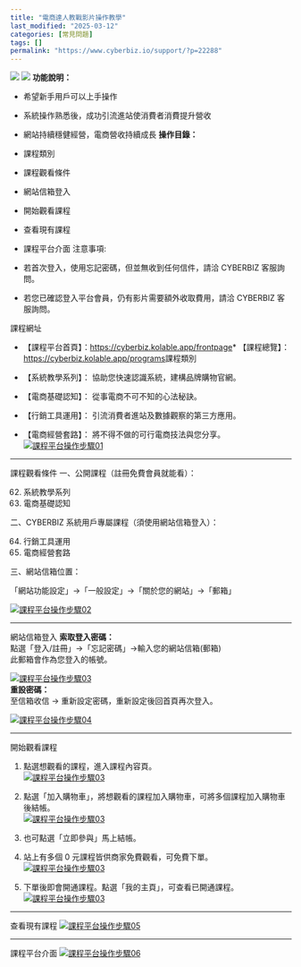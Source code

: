 ```yaml
---
title: "電商達人教戰影片操作教學"
last_modified: "2025-03-12"
categories: [常見問題]
tags: []
permalink: "https://www.cyberbiz.io/support/?p=22288"
---
```


![](https://www.cyberbiz.io/support/wp-content/uploads/2021/09/wp-主視覺bar-1024x321.png) ![](https://www.cyberbiz.io/support/wp-content/uploads/2021/08/全版本.png) **功能說明：**  

* 希望新手用戶可以上手操作
* 系統操作熟悉後，成功引流進站使消費者消費提升營收
* 網站持續穩健經營，電商營收持續成長
**操作目錄：**

* 課程類別
* 課程觀看條件
* 網站信箱登入
* 開始觀看課程
* 查看現有課程
* 課程平台介面
注意事項:  

* 若首次登入，使用忘記密碼，但並無收到任何信件，請洽 CYBERBIZ 客服詢問。
* 若您已確認登入平台會員，仍有影片需要額外收取費用，請洽 CYBERBIZ 客服詢問。

課程網址

* 【課程平台首頁】：<https://cyberbiz.kolable.app/frontpage>* 【課程總覽】： <https://cyberbiz.kolable.app/programs>課程類別

* 【系統教學系列】： 協助您快速認識系統，建構品牌購物官網。
* 【電商基礎認知】： 從事電商不可不知的心法秘訣。
* 【行銷工具運用】： 引流消費者進站及數據觀察的第三方應用。
* 【電商經營套路】： 將不得不做的可行電商技法與您分享。
[![課程平台操作步驟01](https://www.cyberbiz.io/support/wp-content/uploads/2021/10/課程平台操作步驟01.png)](https://www.cyberbiz.io/support/wp-content/uploads/2021/10/課程平台操作步驟01.png)

* * *

課程觀看條件 一、公開課程（註冊免費會員就能看）：  


62. 系統教學系列
63. 電商基礎認知

二、CYBERBIZ 系統用戶專屬課程（須使用網站信箱登入）：  


64. 行銷工具運用
65. 電商經營套路

三、網站信箱位置：  

「網站功能設定」→「一般設定」→「關於您的網站」→「郵箱」  

[![課程平台操作步驟02](https://www.cyberbiz.io/support/wp-content/uploads/2021/10/課程平台操作步驟02.png)](https://www.cyberbiz.io/support/wp-content/uploads/2021/10/課程平台操作步驟02.png)

* * *

網站信箱登入 **索取登入密碼：**  
點選「登入/註冊」→「忘記密碼」→輸入您的網站信箱(郵箱)  
此郵箱會作為您登入的帳號。  

[![課程平台操作步驟03](https://www.cyberbiz.io/support/wp-content/uploads/2021/10/課程平台操作步驟03.png)](https://www.cyberbiz.io/support/wp-content/uploads/2021/10/課程平台操作步驟03.png)  
**重設密碼：**  
至信箱收信 → 重新設定密碼，重新設定後回首頁再次登入。  

[![課程平台操作步驟04](https://www.cyberbiz.io/support/wp-content/uploads/2021/10/課程平台操作步驟04.png)](https://www.cyberbiz.io/support/wp-content/uploads/2021/10/課程平台操作步驟04.png)

* * *

開始觀看課程

1. 點選想觀看的課程，進入課程內容頁。   
[![課程平台操作步驟03](https://www.cyberbiz.io/support/wp-content/uploads/課程平台操作步驟08.png)](https://www.cyberbiz.io/support/wp-content/uploads/課程平台操作步驟08.png)  

2. 點選「加入購物車」，將想觀看的課程加入購物車，可將多個課程加入購物車後結帳。   
[![課程平台操作步驟03](https://www.cyberbiz.io/support/wp-content/uploads/課程平台操作步驟11.png)](https://www.cyberbiz.io/support/wp-content/uploads/課程平台操作步驟11.png)  

3. 也可點選「立即參與」馬上結帳。


4. 站上有多個 0 元課程皆供商家免費觀看，可免費下單。   
[![課程平台操作步驟03](https://www.cyberbiz.io/support/wp-content/uploads/課程平台操作步驟09.png)](https://www.cyberbiz.io/support/wp-content/uploads/課程平台操作步驟09.png)  

5. 下單後即會開通課程。點選「我的主頁」，可查看已開通課程。   
[![課程平台操作步驟03](https://www.cyberbiz.io/support/wp-content/uploads/課程平台操作步驟10.png)](https://www.cyberbiz.io/support/wp-content/uploads/課程平台操作步驟10.png)  

* * *

查看現有課程 [![課程平台操作步驟05](https://www.cyberbiz.io/support/wp-content/uploads/2021/10/課程平台操作步驟05.png)](https://www.cyberbiz.io/support/wp-content/uploads/2021/10/課程平台操作步驟05.png)

* * *

課程平台介面 [![課程平台操作步驟06](https://www.cyberbiz.io/support/wp-content/uploads/2021/10/課程平台操作步驟06.png)](https://www.cyberbiz.io/support/wp-content/uploads/2021/10/課程平台操作步驟06.png)  

